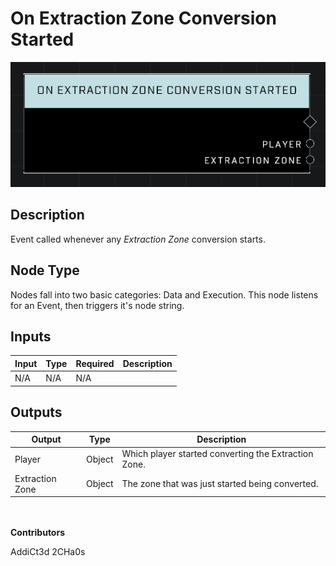 # On Extraction Zone Conversion Started
![](../../../.gitbook/assets/on-extraction-zone-conversion-started.png)
## Description
Event called whenever any *Extraction Zone* conversion starts.

## Node Type
Nodes fall into two basic categories: Data and Execution. This node listens for an Event, then triggers it's node string.

## Inputs
| Input | Type | Required | Description |
|------------------|------------------|----------|--------------------------------------------------------------|
| N/A | N/A | N/A | |

## Outputs
| Output | Type | Description |
|------------------|------------------|--------------------------------------------------------------|
| Player | Object | Which player started converting the Extraction Zone.|
| Extraction Zone | Object | The zone that was just started being converted.|

\
\
**Contributors**

AddiCt3d 2CHa0s